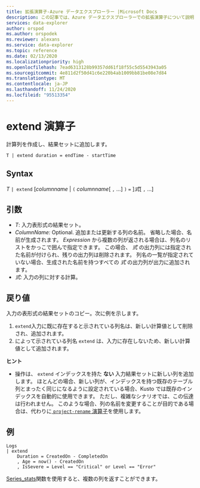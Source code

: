 ```yaml
---
title: 拡張演算子-Azure データエクスプローラー |Microsoft Docs
description: この記事では、Azure データエクスプローラーでの拡張演算子について説明します。
services: data-explorer
author: orspod
ms.author: orspodek
ms.reviewer: alexans
ms.service: data-explorer
ms.topic: reference
ms.date: 02/13/2020
ms.localizationpriority: high
ms.openlocfilehash: 7ead6313128b99357dd61f18f55c5d5543943a05
ms.sourcegitcommit: 4e811d2f50d41c6e220b4ab1009bb81be08e7d84
ms.translationtype: MT
ms.contentlocale: ja-JP
ms.lasthandoff: 11/24/2020
ms.locfileid: "95513354"
---
```

# <a name="extend-operator"></a>extend 演算子

計算列を作成し、結果セットに追加します。

```kusto
T | extend duration = endTime - startTime
```

## <a name="syntax"></a>Syntax

*T* `| extend` [*columnname*  |  `(` *columnname*[ `,` ...] `)` `=` ]*式*[ `,` ...]

## <a name="arguments"></a>引数

* *T*: 入力表形式の結果セット。
* *ColumnName:* Optional. 追加または更新する列の名前。 省略した場合、名前が生成されます。 *Expression* から複数の列が返される場合は、列名のリストをかっこで囲んで指定できます。 この場合、 *式* の出力列には指定された名前が付けられ、残りの出力列は削除されます。 列名の一覧が指定されていない場合、生成された名前を持つすべての *式* の出力列が出力に追加されます。
* *式:* 入力の列に対する計算。

## <a name="returns"></a>戻り値

入力の表形式の結果セットのコピー。次に例を示します。
1. `extend`入力に既に存在すると示されている列名は、新しい計算値として削除され、追加されます。
2. によって示されている列名 `extend` は、入力に存在しないため、新しい計算値として追加されます。

**ヒント**

* 操作は、 `extend` インデックスを持た **ない** 入力結果セットに新しい列を追加します。 ほとんどの場合、新しい列が、インデックスを持つ既存のテーブル列とまったく同じになるように設定されている場合、Kusto では既存のインデックスを自動的に使用できます。 ただし、複雑なシナリオでは、この伝達は行われません。 このような場合、列の名前を変更することが目的である場合は、代わりに[ `project-rename` 演算子](projectrenameoperator.md)を使用します。

## <a name="example"></a>例

```kusto
Logs
| extend
    Duration = CreatedOn - CompletedOn
    , Age = now() - CreatedOn
    , IsSevere = Level == "Critical" or Level == "Error"
```

[Series_stats](series-statsfunction.md)関数を使用すると、複数の列を返すことができます。